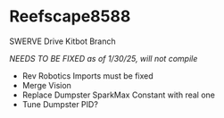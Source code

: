 # Reefscape8588
SWERVE Drive Kitbot Branch

*NEEDS TO BE FIXED as of 1/30/25, will not compile*
- Rev Robotics Imports must be fixed
- Merge Vision
- Replace Dumpster SparkMax Constant with real one
- Tune Dumpster PID?